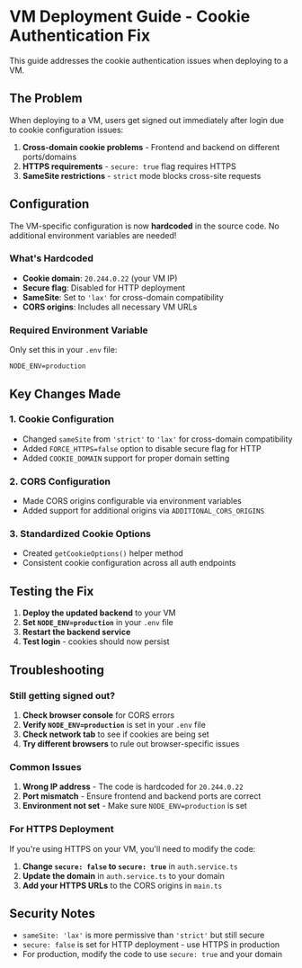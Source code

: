 # VM Deployment Guide - Cookie Authentication Fix

This guide addresses the cookie authentication issues when deploying to a VM.

## The Problem

When deploying to a VM, users get signed out immediately after login due to cookie configuration issues:

1. **Cross-domain cookie problems** - Frontend and backend on different ports/domains
2. **HTTPS requirements** - `secure: true` flag requires HTTPS
3. **SameSite restrictions** - `strict` mode blocks cross-site requests

## Configuration

The VM-specific configuration is now **hardcoded** in the source code. No additional environment variables are needed!

### What's Hardcoded

- **Cookie domain**: `20.244.0.22` (your VM IP)
- **Secure flag**: Disabled for HTTP deployment
- **SameSite**: Set to `'lax'` for cross-domain compatibility
- **CORS origins**: Includes all necessary VM URLs

### Required Environment Variable

Only set this in your `.env` file:

```env
NODE_ENV=production
```

## Key Changes Made

### 1. Cookie Configuration
- Changed `sameSite` from `'strict'` to `'lax'` for cross-domain compatibility
- Added `FORCE_HTTPS=false` option to disable secure flag for HTTP
- Added `COOKIE_DOMAIN` support for proper domain setting

### 2. CORS Configuration
- Made CORS origins configurable via environment variables
- Added support for additional origins via `ADDITIONAL_CORS_ORIGINS`

### 3. Standardized Cookie Options
- Created `getCookieOptions()` helper method
- Consistent cookie configuration across all auth endpoints

## Testing the Fix

1. **Deploy the updated backend** to your VM
2. **Set `NODE_ENV=production`** in your `.env` file
3. **Restart the backend service**
4. **Test login** - cookies should now persist

## Troubleshooting

### Still getting signed out?

1. **Check browser console** for CORS errors
2. **Verify `NODE_ENV=production`** is set in your `.env` file
3. **Check network tab** to see if cookies are being set
4. **Try different browsers** to rule out browser-specific issues

### Common Issues

1. **Wrong IP address** - The code is hardcoded for `20.244.0.22`
2. **Port mismatch** - Ensure frontend and backend ports are correct
3. **Environment not set** - Make sure `NODE_ENV=production` is set

### For HTTPS Deployment

If you're using HTTPS on your VM, you'll need to modify the code:

1. **Change `secure: false` to `secure: true`** in `auth.service.ts`
2. **Update the domain** in `auth.service.ts` to your domain
3. **Add your HTTPS URLs** to the CORS origins in `main.ts`

## Security Notes

- `sameSite: 'lax'` is more permissive than `'strict'` but still secure
- `secure: false` is set for HTTP deployment - use HTTPS in production
- For production, modify the code to use `secure: true` and your domain 